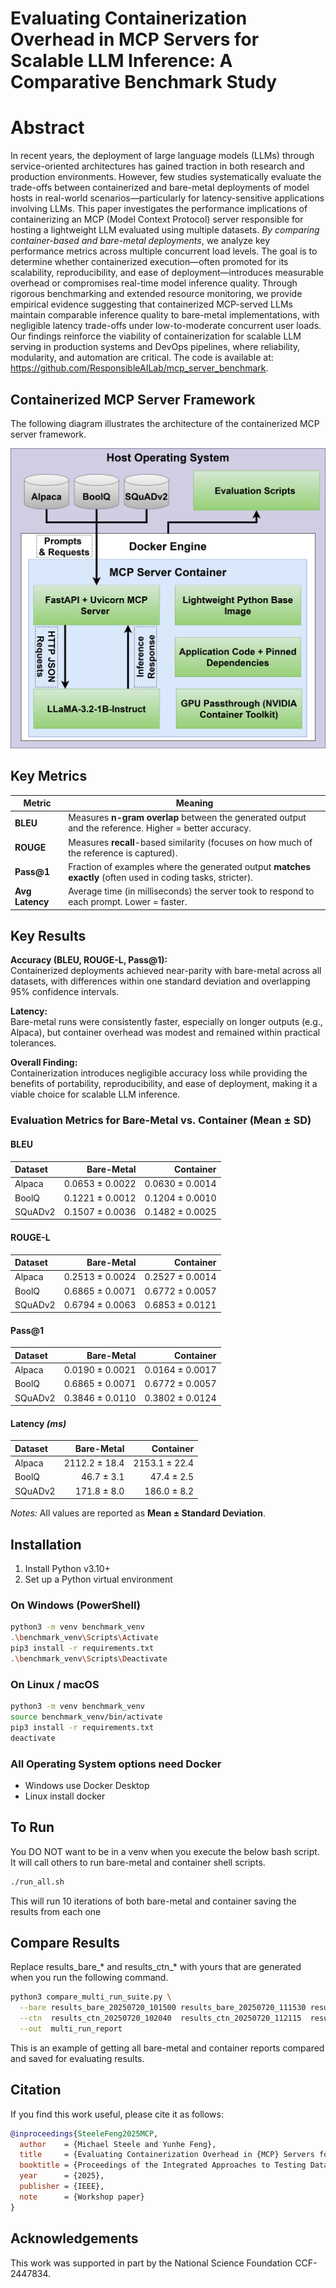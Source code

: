 # **Evaluating Containerization Overhead in MCP Servers for Scalable LLM Inference: A Comparative Benchmark Study**

# **Abstract**

In recent years, the deployment of large language models (LLMs) through service-oriented architectures has gained traction in both research and production environments. However, few studies systematically evaluate the trade-offs between containerized and bare-metal deployments of model hosts in real-world scenarios—particularly for latency-sensitive applications involving LLMs. This paper investigates the performance implications of containerizing an MCP (Model Context Protocol) server responsible for hosting a lightweight LLM evaluated using multiple datasets. _By comparing container-based and bare-metal deployments_, we analyze key performance metrics across multiple concurrent load levels. The goal is to determine whether containerized execution—often promoted for its scalability, reproducibility, and ease of deployment—introduces measurable overhead or compromises real-time model inference quality. Through rigorous benchmarking and extended resource monitoring, we provide empirical evidence suggesting that containerized MCP-served LLMs maintain comparable inference quality to bare-metal implementations, with negligible latency trade-offs under low-to-moderate concurrent user loads. Our findings reinforce the viability of containerization for scalable LLM serving in production systems and DevOps pipelines, where reliability, modularity, and automation are critical.
The code is available at: https://github.com/ResponsibleAILab/mcp_server_benchmark.

## Containerized MCP Server Framework

The following diagram illustrates the architecture of the containerized MCP server framework.

![Containerized MCP Server Framework](Images/MCP_Container_Diagram-update.drawio.svg)

## Key Metrics

| Metric          | Meaning                                                                                                     |
| --------------- | ----------------------------------------------------------------------------------------------------------- |
| **BLEU**        | Measures **n-gram overlap** between the generated output and the reference. Higher = better accuracy.       |
| **ROUGE**       | Measures **recall**-based similarity (focuses on how much of the reference is captured).                    |
| **Pass\@1**     | Fraction of examples where the generated output **matches exactly** (often used in coding tasks, stricter). |
| **Avg Latency** | Average time (in milliseconds) the server took to respond to each prompt. Lower = faster.                   |

## Key Results
**Accuracy (BLEU, ROUGE-L, Pass@1):**  
Containerized deployments achieved near-parity with bare-metal across all datasets, with differences within one standard deviation and overlapping 95% confidence intervals.

**Latency:**  
Bare-metal runs were consistently faster, especially on longer outputs (e.g., Alpaca), but container overhead was modest and remained within practical tolerances.

**Overall Finding:**  
Containerization introduces negligible accuracy loss while providing the benefits of portability, reproducibility, and ease of deployment, making it a viable choice for scalable LLM inference.

### Evaluation Metrics for Bare-Metal vs. Container (Mean ± SD)

#### BLEU

| Dataset |      Bare-Metal |       Container |
| :------ | --------------: | --------------: |
| Alpaca  | 0.0653 ± 0.0022 | 0.0630 ± 0.0014 |
| BoolQ   | 0.1221 ± 0.0012 | 0.1204 ± 0.0010 |
| SQuADv2 | 0.1507 ± 0.0036 | 0.1482 ± 0.0025 |

#### ROUGE-L

| Dataset |      Bare-Metal |       Container |
| :------ | --------------: | --------------: |
| Alpaca  | 0.2513 ± 0.0024 | 0.2527 ± 0.0014 |
| BoolQ   | 0.6865 ± 0.0071 | 0.6772 ± 0.0057 |
| SQuADv2 | 0.6794 ± 0.0063 | 0.6853 ± 0.0121 |

#### Pass\@1

| Dataset |      Bare-Metal |       Container |
| :------ | --------------: | --------------: |
| Alpaca  | 0.0190 ± 0.0021 | 0.0164 ± 0.0017 |
| BoolQ   | 0.6865 ± 0.0071 | 0.6772 ± 0.0057 |
| SQuADv2 | 0.3846 ± 0.0110 | 0.3802 ± 0.0124 |

#### Latency *(ms)*

| Dataset |    Bare-Metal |     Container |
| :------ | ------------: | ------------: |
| Alpaca  | 2112.2 ± 18.4 | 2153.1 ± 22.4 |
| BoolQ   |    46.7 ± 3.1 |    47.4 ± 2.5 |
| SQuADv2 |   171.8 ± 8.0 |   186.0 ± 8.2 |

*Notes:* All values are reported as **Mean ± Standard Deviation**.



## Installation
1. Install Python v3.10+
2. Set up a Python virtual environment

### On Windows (PowerShell)
```bash
python3 -m venv benchmark_venv
.\benchmark_venv\Scripts\Activate
pip3 install -r requirements.txt
.\benchmark_venv\Scripts\Deactivate
```

### On Linux / macOS
```bash
python3 -m venv benchmark_venv
source benchmark_venv/bin/activate
pip3 install -r requirements.txt
deactivate
```

### All Operating System options need Docker
- Windows use Docker Desktop
- Linux install docker

## To Run
You DO NOT want to be in a venv when you execute the below bash script. It will call others to run bare-metal and container shell scripts.

```bash
./run_all.sh
```
This will run 10 iterations of both bare-metal and container saving the results from each one

## Compare Results
Replace results_bare_* and results_ctn_* with yours that are generated when you run the following command.

```bash
python3 compare_multi_run_suite.py \
  --bare results_bare_20250720_101500 results_bare_20250720_111530 results_bare_20250720_121601 results_bare_20250720_131633 results_bare_20250720_141704 \
  --ctn  results_ctn_20250720_102040  results_ctn_20250720_112115  results_ctn_20250720_122146  results_ctn_20250720_132218  results_ctn_20250720_142249 \
  --out  multi_run_report
```
This is an example of getting all bare-metal and container reports compared and saved for evaluating results.

## **Citation**
If you find this work useful, please cite it as follows:

```bibtex
@inproceedings{SteeleFeng2025MCP,
  author    = {Michael Steele and Yunhe Feng},
  title     = {Evaluating Containerization Overhead in {MCP} Servers for Scalable {LLM} Inference: A Comparative Benchmark Study},
  booktitle = {Proceedings of the Integrated Approaches to Testing Data-Centric {AI} Systems: Methods, Metrics, and Benchmarks Workshop at {IEEE} Artificial Intelligence x Software Engineering ({AIxSE})},
  year      = {2025},
  publisher = {IEEE},
  note      = {Workshop paper}
}
```

## **Acknowledgements**

This work was supported in part by the National Science Foundation CCF-2447834.




